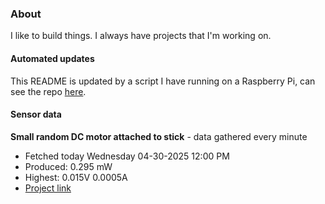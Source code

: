### About
I like to build things. I always have projects that I'm working on.

#### Automated updates
This README is updated by a script I have running on a Raspberry Pi, can see the repo [here](https://github.com/jdc-cunningham/raspi-git-repo-updater).

#### Sensor data


**Small random DC motor attached to stick** - data gathered every minute
- Fetched today Wednesday 04-30-2025 12:00 PM
- Produced: 0.295 mW
- Highest: 0.015V 0.0005A
- [Project link](https://github.com/jdc-cunningham/turbine-raspi)